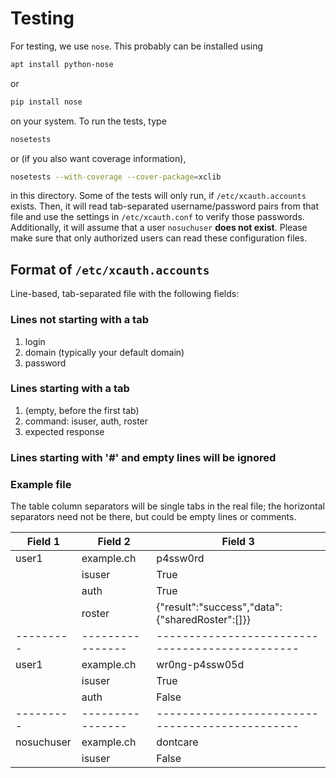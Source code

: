 # Testing

For testing, we use `nose`. This probably can be installed using
```sh
apt install python-nose
```
or
```sh
pip install nose
```
on your system. To run the tests, type
```sh
nosetests
```
or (if you also want coverage information),
```sh
nosetests --with-coverage --cover-package=xclib
```
in this directory. Some of the tests will only run,
if `/etc/xcauth.accounts` exists. Then, it will read
tab-separated username/password pairs from that file
and use the settings in `/etc/xcauth.conf` to verify
those passwords. Additionally, it will assume that
a user `nosuchuser` **does not exist**. Please make
sure that only authorized users can read these
configuration files.

## Format of `/etc/xcauth.accounts`
Line-based, tab-separated file with the following fields:

### Lines not starting with a tab
1. login
2. domain (typically your default domain)
3. password

### Lines starting with a tab
1. (empty, before the first tab)
2. command: isuser, auth, roster
3. expected response

### Lines starting with '#' and empty lines will be ignored

### Example file
The table column separators will be single tabs in the real file; the
horizontal separators need not be there, but could be empty lines or
comments.

| Field 1   | Field 2          | Field 3                                         |
| --------- | ---------------- | ----------------------------------------------- |
| user1     | example.ch       | p4ssw0rd                                        |
|           | isuser           | True                                            |
|           | auth             | True                                            |
|           | roster           | {"result":"success","data":{"sharedRoster":[]}} |
| --------- | ---------------- | ----------------------------------------------- |
| user1     | example.ch       | wr0ng-p4ssw05d                                  |
|           | isuser           | True                                            |
|           | auth             | False                                           |
| --------- | ---------------- | ----------------------------------------------- |
| nosuchuser| example.ch       | dontcare                                        |
|           | isuser           | False                                           |
